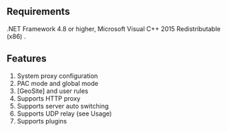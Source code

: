 
## Requirements
.NET Framework 4.8 or higher, Microsoft Visual C++ 2015 Redistributable (x86) . 

## Features

1. System proxy configuration
2. PAC mode and global mode
3. [GeoSite] and user rules
4. Supports HTTP proxy
5. Supports server auto switching
6. Supports UDP relay (see Usage)
7. Supports plugins

